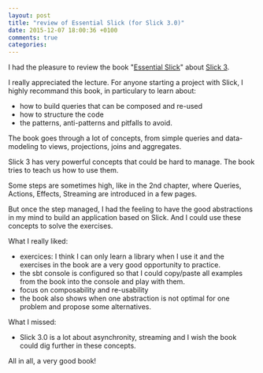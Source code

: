 ```yaml
---
layout: post
title: "review of Essential Slick (for Slick 3.0)"
date: 2015-12-07 18:00:36 +0100
comments: true
categories: 
---
```


I had the pleasure to review the book "[Essential Slick](http://underscore.io/books/essential-slick/)" about [Slick 3](http://slick.typesafe.com/).

I really appreciated the lecture. For anyone starting a project with Slick, I highly recommand this book, in particulary to learn about:

- how to build queries that can be composed and re-used
- how to structure the code
- the patterns, anti-patterns and pitfalls to avoid.


The book goes through a lot of concepts, from simple queries and data-modeling to views, projections, joins and aggregates.

Slick 3 has very powerful concepts that could be hard to manage. The book tries to teach us how to use them. 

Some steps are sometimes high, like in the 2nd chapter, where Queries, Actions, Effects, Streaming are introduced in a few pages.

But once the step managed, I had the feeling to have the good abstractions in my mind to build an application based on Slick. And I could use these concepts to solve the exercises.


What I really liked:

- exercices: I think I can only learn a library when I use it and the exercises in the book are a very good opportunity to practice.
- the sbt console is configured so that I could copy/paste all examples from the book into the console and play with them.
- focus on composability and re-usability
- the book also shows when one abstraction is not optimal for one problem and propose some alternatives.

What I missed:

- Slick 3.0 is a lot about asynchronity, streaming and I wish the book could dig further in these concepts.

All in all, a very good book!

